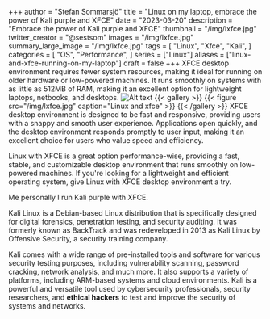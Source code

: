 +++
author = "Stefan Sommarsjö"
title = "Linux on my laptop, embrace the power of Kali purple and XFCE"
date = "2023-03-20"
description = "Embrace the power of Kali purple and XFCE"
thumbnail = "/img/lxfce.jpg"
twitter_creator = "@sestsom"
images = "/img/lxfce.jpg"
summary_large_image = "/img/lxfce.jpg"
tags = [
    "Linux",
	"Xfce",
	"Kali",
]
categories = [
    "OS",
    "Performance",
]
series = ["Linux"]
aliases = ["linux-and-xfce-running-on-my-laptop"]
draft = false
+++
XFCE desktop environment requires fewer system resources, making it ideal for running on older hardware or low-powered machines.
It runs smoothly on systems with as little as 512MB of RAM, making it an excellent option for lightweight laptops, netbooks, and desktops.
![Alt text](/img/lxfce.jpg "Kali purple with Xfce")
{{< gallery >}}
  {{< figure src="/img/lxfce.jpg" caption="Linux and xfce" >}}
{{< /gallery >}}
XFCE desktop environment is designed to be fast and responsive, providing users with a snappy and smooth user experience.
Applications open quickly, and the desktop environment responds promptly to user input, making it an excellent choice for users who value speed and efficiency.
<!--more-->
Linux with XFCE is a great option performance-wise, providing a fast, stable, and customizable desktop environment that runs smoothly on low-powered machines.
If you're looking for a lightweight and efficient operating system, give Linux with XFCE desktop environment a try.

Me personally I run Kali purple with XFCE.

Kali Linux is a Debian-based Linux distribution that is specifically designed for digital forensics, penetration testing, and security auditing. It was formerly known as BackTrack and was redeveloped in 2013 as Kali Linux by Offensive Security, a security training company.

Kali comes with a wide range of pre-installed tools and software for various security testing purposes, including vulnerability scanning, password cracking, network analysis, and much more. It also supports a variety of platforms, including ARM-based systems and cloud environments. Kali is a powerful and versatile tool used by cybersecurity professionals, security researchers, and **ethical hackers** to test and improve the security of systems and networks.
